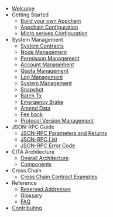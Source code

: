 - [Welcome](index.md)
- Getting Started
    - [Build your own Appchain](chain/getting_started.md)
    - [Appchain Configuration](chain/config_tool.md)
    - [Micro serives Configuration](chain/service_config.md)
- System Management
    - [System Contracts](system_management/contracts.md)
    - [Node Management](system_management/node.md)
    - [Permisson Management](system_management/permission.md)
    - [Account Management](system_management/user.md)
    - [Quota Management ](system_management/quota.md)
    - [Log Management](system_management/log.md)
    - [System Management](system_management/sys.md)
    - [Snapshot](system_management/snapshot.md)
    - [Batch Tx](system_management/batch_tx.md)
    - [Emergency Brake](system_management/emergency_brake.md)
    - [Amend Data](system_management/amend.md)
    - [Fee back](system_management/fee_back.md)
    - [Protocol Version Management](system_management/version.md)
- JSON-RPC Guide
    - [JSON-RPC Parameters and Returns](rpc_guide/rpc_types.md)
    - [JSON-RPC List](rpc_guide/rpc.md)
    - [JSON-RPC Error Code](rpc_guide/rpc_error_code.md)
- CITA Architecture
    - [Overall Architecture](architecture/architecture.md)
    - [Components](architecture/components.md)
- Cross Chain
    - [Cross Chain Contract Examples](crosschain/crosschain_contract_example.md)
- Reference
    - [Reserved Addresses](reference/addresses.md)
    - [Glossary](reference/glossary.md)
    - [FAQ](reference/faq.md)
- [Contributing](contributing.md)

